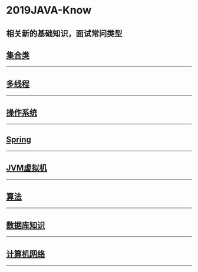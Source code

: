 # 2019JAVA-Know
相关新的基础知识，面试常问类型
--------
## [集合类](/集合类.md)
****************
## [多线程](/多线程.md)
****************
## [操作系统](/操作系统.md)
****************
## [Spring](/Spring.md)
****************
## [JVM虚拟机](/虚拟机.md)
****************
## [算法](/算法.md)
****************
## [数据库知识](/数据库.md)
****************
## [计算机网络](/计算机网络.md)
****************
